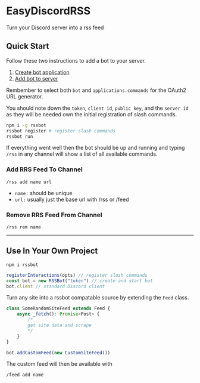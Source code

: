 # EasyDiscordRSS

Turn your Discord server into a rss feed

## Quick Start

Follow these two instructions to add a bot to your server.

1. [Create bot application](https://discordjs.guide/preparations/setting-up-a-bot-application.html)
2. [Add bot to server](https://discordjs.guide/preparations/adding-your-bot-to-servers.html)

Rembember to select both `bot` and `applications.commands` for the OAuth2 URL generator.

You should note down the `token`, `client id`, `public key`, and the `server id` as they will be needed own the initial registration of slash commands.

```bash
npm i -g rssbot
rssbot register # register slash commands
rssbot run
```

If everything went well then the bot should be up and running and typing `/rss` in any channel will show a list of all available commands.

### Add RRS Feed To Channel

```
/rss add name url
```

- `name:` should be unique
- `url:` usually just the base url with /rss or /feed

### Remove RRS Feed From Channel

```
/rss rem name
```

---

## Use In Your Own Project

```
npm i rssbot
```

```ts
registerInteractions(opts) // register slash commands
const bot = new RSSBot("token") // create and start bot
bot.client // standard Discord client
```

Turn any site into a rssbot compatable source by extending the `Feed` class.

```ts
class SomeRandomSiteFeed extends Feed {
	async _fetch(): Promise<Post> {
		/*
        get site data and scrape
        */
	}
}

bot.addCustomFeed(new CustomSiteFeed())
```

The custom feed will then be available with

```
/feed add name
```
